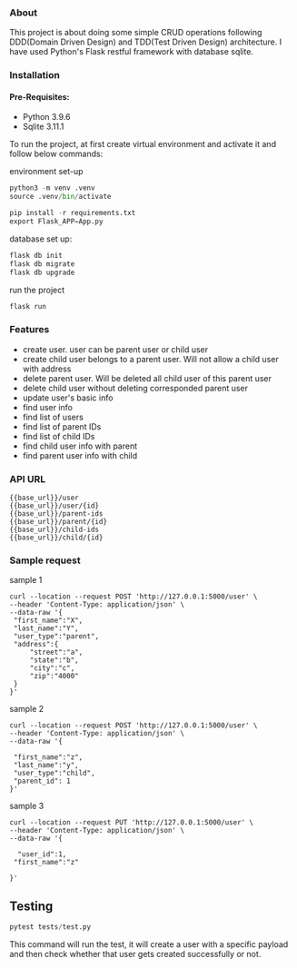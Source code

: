 ### About
This project is about doing some simple CRUD operations following DDD(Domain Driven Design) and TDD(Test Driven Design) architecture.
I have used Python's Flask restful framework with database sqlite.

### Installation

#### Pre-Requisites:
- Python 3.9.6
- Sqlite 3.11.1

To run the project, at first create virtual environment and activate it and follow below commands:

environment set-up
```python
python3 -m venv .venv
source .venv/bin/activate

pip install -r requirements.txt
export Flask_APP=App.py
```
database set up:
```python
flask db init
flask db migrate
flask db upgrade
```
run the project
```python
flask run
```

### Features
- create user. user can be parent user or child user
- create child user belongs to a parent user. Will not allow a child user with address
- delete parent user. Will be deleted all child user of this parent user
- delete child user without deleting corresponded parent user
- update user's basic info
- find user info
- find list of users
- find list of parent IDs
- find list of child IDs
- find child user info with parent 
- find parent user info with child

### API URL
``` 
{{base_url}}/user 
{{base_url}}/user/{id} 
{{base_url}}/parent-ids
{{base_url}}/parent/{id}
{{base_url}}/child-ids
{{base_url}}/child/{id}
```
### Sample request
sample 1
```
curl --location --request POST 'http://127.0.0.1:5000/user' \
--header 'Content-Type: application/json' \
--data-raw '{
 "first_name":"X",
 "last_name":"Y",
 "user_type":"parent",
 "address":{
     "street":"a",
     "state":"b",
     "city":"c",
     "zip":"4000"
 }
}'
```
sample 2
```
curl --location --request POST 'http://127.0.0.1:5000/user' \
--header 'Content-Type: application/json' \
--data-raw '{

 "first_name":"z",
 "last_name":"y",
 "user_type":"child",
 "parent_id": 1
}'
```
sample 3
```
curl --location --request PUT 'http://127.0.0.1:5000/user' \
--header 'Content-Type: application/json' \
--data-raw '{
  
  "user_id":1,
 "first_name":"z"

}'
```

## Testing

``` python
pytest tests/test.py
```
This command will run the test, it will create a user with a specific payload and then check whether that user gets created successfully or not.



